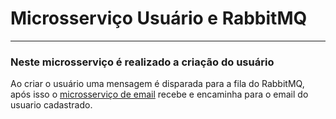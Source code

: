 # Microsserviço Usuário e RabbitMQ

---

### Neste microsserviço é realizado a criação do usuário

Ao criar o usuário uma mensagem é disparada para a fila do RabbitMQ, após isso o [microsserviço de email](https://github.com/Joao-r-Am/ms-email-RabbitMQ) recebe e encaminha para o email do usuario cadastrado.
